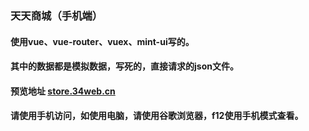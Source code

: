 ### 天天商城（手机端）
#### 使用vue、vue-router、vuex、mint-ui写的。
#### 其中的数据都是模拟数据，写死的，直接请求的json文件。
#### 预览地址 [store.34web.cn](http://store.34web.cn)
#### 请使用手机访问，如使用电脑，请使用谷歌浏览器，f12使用手机模式查看。
